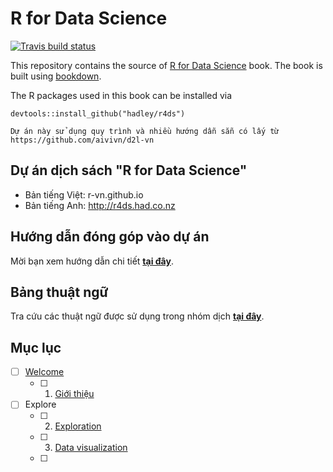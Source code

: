 # R for Data Science
[![Travis build status](https://travis-ci.org/hadley/r4ds.svg?branch=master)](https://travis-ci.org/hadley/r4ds)

This repository contains the source of [R for Data Science](http://r4ds.had.co.nz)
book. The book is built using [bookdown](https://github.com/rstudio/bookdown).

The R packages used in this book can be installed via

```{r}
devtools::install_github("hadley/r4ds")
```
```
Dự án này sử dụng quy trình và nhiều hướng dẫn sẵn có lấy từ https://github.com/aivivn/d2l-vn
```
## Dự án dịch sách "R for Data Science"

* Bản tiếng Việt: r-vn.github.io
* Bản tiếng Anh: http://r4ds.had.co.nz

## Hướng dẫn đóng góp vào dự án
Mời bạn xem hướng dẫn chi tiết **[tại đây](CONTRIBUTING.md)**.

<!-- ## Tham gia và Microsoft Teams của nhóm Dịch thuật --->



## Bảng thuật ngữ
Tra cứu các thuật ngữ được sử dụng trong nhóm dịch **[tại đây](glossary.Rmd)**.

## Mục lục
<!--- lấy từ __bookdown.yml --->

* [ ] [Welcome](index.rmd)
    * [ ] 1. [Giới thiệu](intro.Rmd)
* [ ] Explore
    * [ ] 2. [Exploration](explore.Rmd)
    * [ ] 3. [Data visualization](visualize.Rmd)
    * [ ]


    
